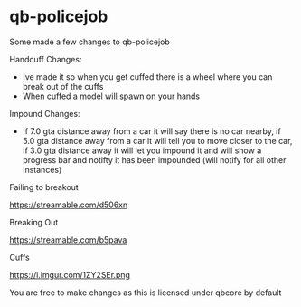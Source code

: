 # qb-policejob
Some made a few changes to qb-policejob

Handcuff Changes: 

- Ive made it so when you get cuffed there is a wheel where you can break out of the cuffs
- When cuffed a model will spawn on your hands
 
 Impound Changes: 
 
 - If 7.0 gta distance away from a car it will say there is no car nearby, if 5.0 gta distance away from a car it will tell you to move closer to the car,
  if 3.0 gta distance away it will let you impound it and will show a progress bar and notifty it has been impounded (will notify for all other instances)
 
Failing to breakout 

https://streamable.com/d506xn

Breaking Out

https://streamable.com/b5pava

Cuffs

https://i.imgur.com/1ZY2SEr.png

You are free to make changes as this is licensed under qbcore by default
